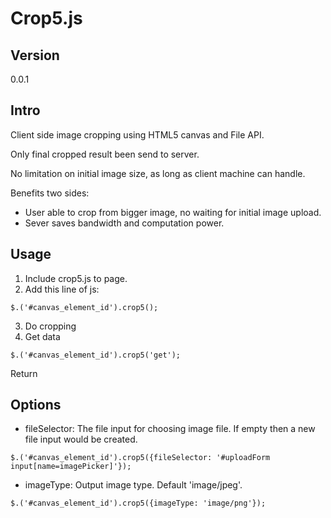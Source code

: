 # Crop5.js

## Version

0.0.1

## Intro

Client side image cropping using HTML5 canvas and File API.

Only final cropped result been send to server.

No limitation on initial image size, as long as client machine can handle.

Benefits two sides:

* User able to crop from bigger image, no waiting for initial image upload.
* Sever saves bandwidth and computation power.

## Usage

1. Include crop5.js to page.
2. Add this line of js:

```
$.('#canvas_element_id').crop5();
```

3. Do cropping
4. Get data

```
$.('#canvas_element_id').crop5('get');
```

Return
## Options

* fileSelector: The file input for choosing image file. If empty then a new file input would be created.

```
$.('#canvas_element_id').crop5({fileSelector: '#uploadForm input[name=imagePicker]'});
```

* imageType: Output image type. Default 'image/jpeg'.

```
$.('#canvas_element_id').crop5({imageType: 'image/png'});
```
